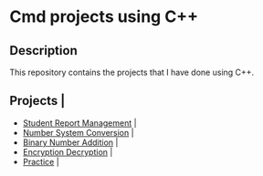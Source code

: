 # Cmd projects using C++

## Description

This repository contains the projects that I have done using C++.

## Projects                                                                                                       |

- [Student Report Management](https://github.com/sthsuyash/Cpp-projects/tree/main/Student%20Report%20Management) |
- [Number System Conversion](https://github.com/sthsuyash/Cpp-projects/tree/main/number-System-Conversions)      |
- [Binary Number Addition](https://github.com/sthsuyash/Cpp-projects/tree/main/binary-Additions)                 |
- [Encryption Decryption](https://github.com/sthsuyash/Cpp-projects/tree/main/encryption)                        |
- [Practice](https://github.com/sthsuyash/Cpp-projects/tree/main/practice)                                       |
